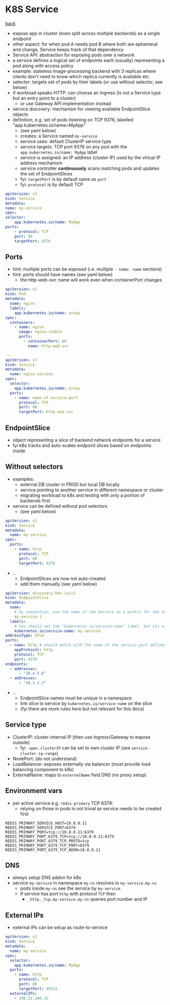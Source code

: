 # K8S Service

[back](README#service)

- expose app in cluster (even split across multiple backends) as a single endpoint
- other aspect: for when pod A needs pod B where both are ephemeral and change, Service keeps track of that dependency
- Service API: abstraction for exposing pods over a network
- a service defines a logical set of endpoints each (usually) representing a pod along with access policy
- example: stateless image-processing backend with 3 replicas where clients don't need to know which replica currently is available etc.
- selector: targets set of pods by their labels (or use without selector, see below)
- if workload speaks HTTP: can choose an Ingress (is not a Service type but an entry point to a cluster)
  - or use Gateway API implementation instead
- service discovery: mechanism for viewing available EndpointSlice objects
- definition, e.g. set of pods listening on TCP 9376, labelled "app.kubernetes.io/name=MyApp"
  - (see yaml below)
  - creates: a Service named `my-service`
  - service uses: default ClusterIP service type
  - service targets: TCP port 9376 on any pod with the `app.kubernetes.io/name: MyApp` label
  - service is assigned: an IP address (cluster IP) used by the virtual IP address mechanism
  - service controller **continuously** scans matching pods and updates the set of EndpointSlices
  - fyi: `targetPort` is by default same as `port`
  - fyi: `protocol` is by default TCP

```yaml
apiVersion: v1
kind: Service
metadata:
name: my-service
spec:
selector:
    app.kubernetes.io/name: MyApp
ports:
    - protocol: TCP
    port: 80
    targetPort: 9376
```

## Ports

- hint: multiple ports can be exposed (i.e. multiple `- name: name` sections)
- hint: ports should have names (see yaml below)
  - the http-web-svc name will work even when containerPort changes

```yaml
apiVersion: v1
kind: Pod
metadata:
  name: nginx
  labels:
    app.kubernetes.io/name: proxy
spec:
  containers:
    - name: nginx
      image: nginx:stable
      ports:
        - containerPort: 80
          name: http-web-svc

---
apiVersion: v1
kind: Service
metadata:
  name: nginx-service
spec:
  selector:
    app.kubernetes.io/name: proxy
  ports:
    - name: name-of-service-port
      protocol: TCP
      port: 80
      targetPort: http-web-svc
```

## EndpointSlice

- object representing a slice of backend network endpoints for a service
- fyi k8s tracks and auto-scales endpoint slices based on endpoints inside

## Without selectors

- examples:
  - external DB cluster in PROD but local DB locally
  - service pointing to another service in different namespace or cluster
  - migrating workload to k8s and testing with only a portion of backends first
- service can be defined without pod selectors
  - (see yaml below)

```yaml
apiVersion: v1
kind: Service
metadata:
  name: my-service
spec:
  ports:
    - name: http
      protocol: TCP
      port: 80
      targetPort: 9376
```

- ...
  - EndpointSlices are now not auto-created
  - add them manually (see yaml below)

```yaml
apiVersion: discovery.k8s.io/v1
kind: EndpointSlice
metadata:
  name:
    # by convention, use the name of the Service as a prefix for the name of the EndpointSlice
    my-service-1
  labels:
    # You should set the "kubernetes.io/service-name" label. Set its value to match the name of the Service
    kubernetes.io/service-name: my-service
addressType: IPv4
ports:
  - name: http # should match with the name of the service port defined above
    appProtocol: http
    protocol: TCP
    port: 9376
endpoints:
  - addresses:
      - "10.4.5.6"
  - addresses:
      - "10.1.2.3"
```

- ...
  - EndpointSlice names must be unique in a namespace
  - link slice to service by `kubernetes.io/service-name` on the slice
  - (fyi there are more rules here but not relevant for this docs)

## Service type

- ClusterIP: cluster-internal IP (then use Ingress/Gateway to expose outside)
  - fyi `.spec.clusterIP` can be set to own cluster IP (see `service-cluster-ip-range`)
- NodePort: (do not understand)
- LoadBalancer: exposes externally via balancer (must provide load balancing component to k8s)
- ExternalName: maps to `externalName` field DNS (no proxy setup)

## Environment vars

- per active service e.g. `redis-primary` TCP 6379:
  - relying on those in pods is not trivial as service needs to be created first

```
REDIS_PRIMARY_SERVICE_HOST=10.0.0.11
REDIS_PRIMARY_SERVICE_PORT=6379
REDIS_PRIMARY_PORT=tcp://10.0.0.11:6379
REDIS_PRIMARY_PORT_6379_TCP=tcp://10.0.0.11:6379
REDIS_PRIMARY_PORT_6379_TCP_PROTO=tcp
REDIS_PRIMARY_PORT_6379_TCP_PORT=6379
REDIS_PRIMARY_PORT_6379_TCP_ADDR=10.0.0.11
```

## DNS

- always setup DNS addon for k8s
- service `my-service` in namespace `my-ns` resolves to `my-service.my-ns`
  - pods inside `my-ns` see the service by `my-service`
  - if service has port `http` with protocol `TCP` then
    - `_http._tcp.my-service.my-ns` queries port number and IP

## External IPs

- external IPs can be setup as route-to-service

```yaml
apiVersion: v1
kind: Service
metadata:
  name: my-service
spec:
  selector:
    app.kubernetes.io/name: MyApp
  ports:
    - name: http
      protocol: TCP
      port: 80
      targetPort: 49152
  externalIPs:
    - 198.51.100.32
```
